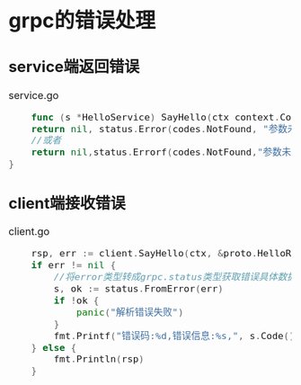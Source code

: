 <font size="4">

# grpc的错误处理
## service端返回错误
service.go
```go
    func (s *HelloService) SayHello(ctx context.Context, req *proto.HelloRequest) (*proto.HelloRespone, error) {
	return nil, status.Error(codes.NotFound, "参数未找到")
    //或者
    return nil,status.Errorf(codes.NotFound,"参数未找到:%s",req.Name)
}
```
## client端接收错误
client.go
```go
    rsp, err := client.SayHello(ctx, &proto.HelloRequest{})
	if err != nil {
        //将error类型转成grpc.status类型获取错误具体数据
		s, ok := status.FromError(err)
		if !ok {
			panic("解析错误失败")
		}
		fmt.Printf("错误码:%d,错误信息:%s,", s.Code(), s.Message())
	} else {
		fmt.Println(rsp)
	}
```